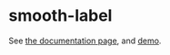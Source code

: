 smooth-label
============

See [the documentation page](http://nevir.github.io/smooth-label), and
[demo](http://nevir.github.io/smooth-label/components/smooth-label/demo.html).
